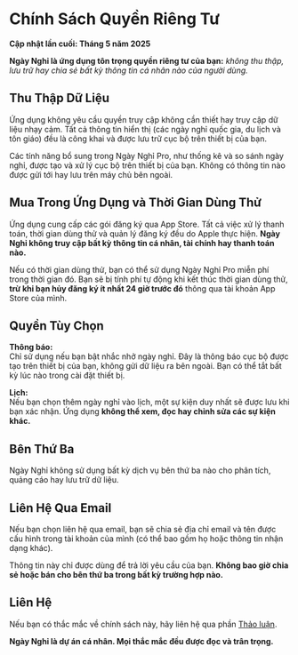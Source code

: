 # Chính Sách Quyền Riêng Tư  
  
**Cập nhật lần cuối: Tháng 5 năm 2025**  
  
**Ngày Nghỉ là ứng dụng tôn trọng quyền riêng tư của bạn:** *không thu thập, lưu trữ hay chia sẻ bất kỳ thông tin cá nhân nào của người dùng.*  
  
## Thu Thập Dữ Liệu  
  
Ứng dụng không yêu cầu quyền truy cập không cần thiết hay truy cập dữ liệu nhạy cảm. Tất cả thông tin hiển thị (các ngày nghỉ quốc gia, du lịch và tôn giáo) đều là công khai và được lưu trữ cục bộ trên thiết bị của bạn.  
  
Các tính năng bổ sung trong Ngày Nghỉ Pro, như thống kê và so sánh ngày nghỉ, được tạo và xử lý cục bộ trên thiết bị của bạn. Không có thông tin nào được gửi tới hay lưu trên máy chủ bên ngoài.  
  
## Mua Trong Ứng Dụng và Thời Gian Dùng Thử  
  
Ứng dụng cung cấp các gói đăng ký qua App Store. Tất cả việc xử lý thanh toán, thời gian dùng thử và quản lý đăng ký đều do Apple thực hiện. **Ngày Nghỉ không truy cập bất kỳ thông tin cá nhân, tài chính hay thanh toán nào.**  
  
Nếu có thời gian dùng thử, bạn có thể sử dụng Ngày Nghỉ Pro miễn phí trong thời gian đó. Bạn sẽ bị tính phí tự động khi kết thúc thời gian dùng thử, **trừ khi bạn hủy đăng ký ít nhất 24 giờ trước đó** thông qua tài khoản App Store của mình.  
  
## Quyền Tùy Chọn  
  
**Thông báo:**  
Chỉ sử dụng nếu bạn bật nhắc nhở ngày nghỉ. Đây là thông báo cục bộ được tạo trên thiết bị của bạn, không gửi dữ liệu ra bên ngoài. Bạn có thể tắt bất kỳ lúc nào trong cài đặt thiết bị.  
  
**Lịch:**  
Nếu bạn chọn thêm ngày nghỉ vào lịch, một sự kiện duy nhất sẽ được lưu khi bạn xác nhận. Ứng dụng **không thể xem, đọc hay chỉnh sửa các sự kiện khác.**  
  
## Bên Thứ Ba  
  
Ngày Nghỉ không sử dụng bất kỳ dịch vụ bên thứ ba nào cho phân tích, quảng cáo hay lưu trữ dữ liệu.  
  
## Liên Hệ Qua Email  
  
Nếu bạn chọn liên hệ qua email, bạn sẽ chia sẻ địa chỉ email và tên được cấu hình trong tài khoản của mình (có thể bao gồm họ hoặc thông tin nhận dạng khác).  
  
Thông tin này chỉ được dùng để trả lời yêu cầu của bạn. **Không bao giờ chia sẻ hoặc bán cho bên thứ ba trong bất kỳ trường hợp nào.**  
  
## Liên Hệ  
  
Nếu bạn có thắc mắc về chính sách này, hãy liên hệ qua phần [Thảo luận](https://github.com/lucasditomase/feriados/discussions).  
  
**Ngày Nghỉ là dự án cá nhân. Mọi thắc mắc đều được đọc và trân trọng.**  
